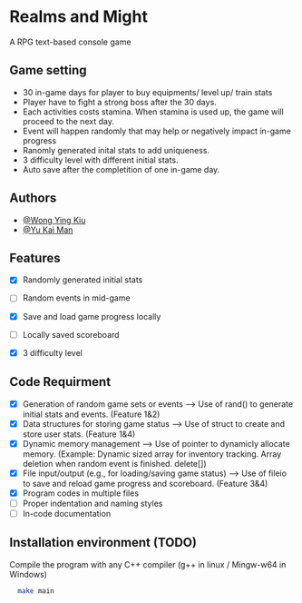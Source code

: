 # Realms and Might

A RPG text-based console game


## Game setting
- 30 in-game days for player to buy equipments/ level up/ train stats
- Player have to fight a strong boss after the 30 days.
- Each activities costs stamina. When stamina is used up, the game will proceed to the next day.
- Event will happen randomly that may help or negatively impact in-game progress
- Ranomly generated inital stats to add uniqueness.
- 3 difficulty level with different initial stats.
- Auto save after the completition of one in-game day.

## Authors

- [@Wong Ying Kiu](https://github.com/yinkiu602)
- [@Yu Kai Man](https://github.com/ZinerX)


## Features

- [X]  Randomly generated initial stats
- [ ]  Random events in mid-game
- [X]  Save and load game progress locally
- [ ]  Locally saved scoreboard
- [X]  3 difficulty level



## Code Requirment
- [X]  Generation of random game sets or events                 --> Use of rand() to generate initial stats and events. (Feature 1&2)
- [X]  Data structures for storing game status                  --> Use of struct to create and store user stats. (Feature 1&4)
- [X]  Dynamic memory management                                --> Use of pointer to dynamicly allocate memory. (Example: Dynamic sized array for inventory tracking. Array deletion when random event is finished. delete[])
- [X]  File input/output (e.g., for loading/saving game status) --> Use of fileio to save and reload game progress and scoreboard. (Feature 3&4)
- [X]  Program codes in multiple files
- [ ]  Proper indentation and naming styles
- [ ]  In-code documentation

## Installation environment (TODO) 

Compile the program with any C++ compiler
(g++ in linux / Mingw-w64 in Windows)

```bash
  make main
```
